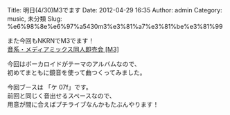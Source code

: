 Title: 明日(4/30)M3でます
Date: 2012-04-29 16:35
Author: admin
Category: music, 未分類
Slug: %e6%98%8e%e6%97%a5430m3%e3%81%a7%e3%81%be%e3%81%99

また今回もNKRNでM3でます！  
[音系・メディアミックス同人即売会 [M3]](http://www.m3net.jp/)

今回はボーカロイドがテーマのアルバムなので、  
初めてまともに鏡音を使って曲つくってみました。

今回ブースは 「ケ 07f」です。  
前回と同じく音出せるスペースなので、  
用意が間に合えばプチライブなんかもたぶんやります！
